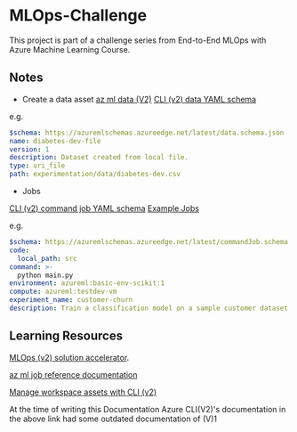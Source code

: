 # MLOps-Challenge

This project is part of a challenge series from End-to-End MLOps with Azure Machine Learning Course.


## Notes

- Create a data asset
[az ml data (V2)](https://learn.microsoft.com/en-us/cli/azure/ml/data?view=azure-cli-latest)
[CLI (v2) data YAML schema](https://github.com/Azure/azureml-examples/tree/main/cli/assets/data)

e.g.
``` yml
$schema: https://azuremlschemas.azureedge.net/latest/data.schema.json
name: diabetes-dev-file
version: 1
description: Dataset created from local file.
type: uri_file
path: experimentation/data/diabetes-dev.csv
```

- Jobs

[CLI (v2) command job YAML schema](https://learn.microsoft.com/en-us/azure/machine-learning/reference-yaml-job-command?view=azureml-api-2)
[Example Jobs](https://github.com/Azure/azureml-examples/tree/main/cli/jobs)

e.g.
```yml
$schema: https://azuremlschemas.azureedge.net/latest/commandJob.schema.json
code: 
  local_path: src
command: >-
  python main.py 
environment: azureml:basic-env-scikit:1
compute: azureml:testdev-vm
experiment_name: customer-churn
description: Train a classification model on a sample customer dataset.
```

## Learning Resources

[ MLOps (v2) solution accelerator](https://github.com/Azure/mlops-v2).

[ az ml job reference documentation](https://learn.microsoft.com/en-us/cli/azure/ml/job?view=azure-cli-latest)

[ Manage workspace assets with CLI (v2)](https://learn.microsoft.com/en-us/training/modules/create-azure-machine-learning-resources-cli-v2/4-manage-workspace-assets)

At the time of writing this Documentation Azure CLI(V2)'s documentation in the above link had some outdated documentation of (V)1 